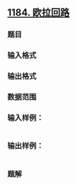 ## [1184. 欧拉回路](https://www.acwing.com/problem/content/solution/1186/1/)

### 题目

### 输入格式

### 输出格式

### 数据范围

### 输入样例：

```

```

### 输出样例：

```

```

### 题解